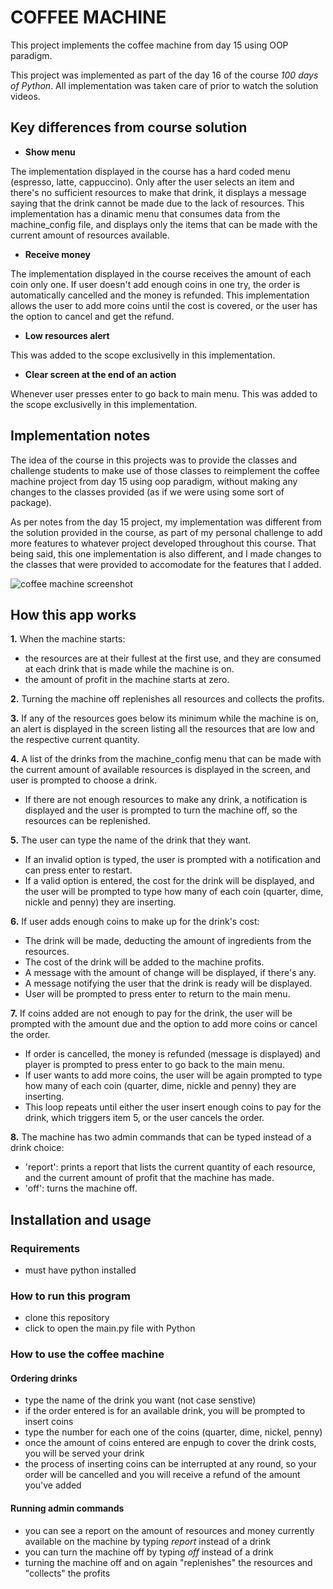 
# COFFEE MACHINE

This project implements the coffee machine from day 15 using OOP paradigm.

This project was implemented as part of the day 16 of the course *100 days of Python*. All implementation was taken care of prior to watch the solution videos.

## Key differences from course solution

- **Show menu**

The implementation displayed in the course has a hard coded menu (espresso, latte, cappuccino). Only after the user selects an item and there's no sufficient resources to make that drink, it displays a message saying that the drink cannot be made due to the lack of resources. This implementation has a dinamic menu that consumes data from the machine_config file, and displays only the items that can be made with the current amount of resources available.

- **Receive money**

The implementation displayed in the course receives the amount of each coin only one. If user doesn't add enough coins in one try, the order is automatically cancelled and the money is refunded. This implementation allows the user to add more coins until the cost is covered, or the user has the option to cancel and get the refund.

- **Low resources alert**

This was added to the scope exclusivelly in this implementation.

- **Clear screen at the end of an action**

Whenever user presses enter to go back to main menu. This was added to the scope exclusivelly in this implementation.

## Implementation notes

The idea of the course in this projects was to provide the classes and challenge students to make use of those classes to reimplement the coffee machine project from day 15 using oop paradigm, without making any changes to the classes provided (as if we were using some sort of package). 

As per notes from the day 15 project, my implementation was different from the solution provided in the course, as part of my personal challenge to add more features to whatever project developed throughout this course. That being said, this one implementation is also different, and I made changes to the classes that were provided to accomodate for the features that I added.

![coffee machine screenshot](https://github.com/thaismca/Python-Practices/blob/30864761897274aee5c502248f0ff17354a27d8d/Udemy%20-%20100%20days%20of%20Python/Intermediate%20sections/day-16_coffee_machine_oop/screenshot.PNG?raw=true)


## How this app works

**1.** When the machine starts:
  - the resources are at their fullest at the first use, and they are consumed at each drink that is made while the machine is on.
  - the amount of profit in the machine starts at zero.

**2.** Turning the machine off replenishes all resources and collects the profits.

**3.** If any of the resources goes below its minimum while the machine is on, an alert is displayed in the screen listing all the resources that are low and the respective current quantity.

**4.** A list of the drinks from the machine_config menu that can be made with the current amount of available resources is displayed in the screen, and user is prompted to choose a drink.
  - If there are not enough resources to make any drink, a notification is displayed and the user is prompted to turn the machine off, so the resources can be replenished.

**5.** The user can type the name of the drink that they want. 
  - If an invalid option is typed, the user is prompted with a notification and can press enter to restart.
  - If a valid option is entered, the cost for the drink will be displayed, and the user will be prompted to type how many of each coin (quarter, dime, nickle and penny) they are inserting.

**6.** If user adds enough coins to make up for the drink's cost:
  - The drink will be made, deducting the amount of ingredients from the resources.
  - The cost of the drink will be added to the machine profits.
  - A message with the amount of change will be displayed, if there's any.
  - A message notifying the user that the drink is ready will be displayed.
  - User will be prompted to press enter to return to the main menu.

**7.** If coins added are not enough to pay for the drink, the user will be prompted with the amount due and the option to add more coins or cancel the order.
  - If order is cancelled, the money is refunded (message is displayed) and player is prompted to press enter to go back to the main menu.
  - If user wants to add more coins, the user will be again prompted to type how many of each coin (quarter, dime, nickle and penny) they are inserting.
  - This loop repeats until either the user insert enough coins to pay for the drink, which triggers item 5, or the user cancels the order.

**8.** The machine has two admin commands that can be typed instead of a drink choice:
  - 'report': prints a report that lists the current quantity of each resource, and the current amount of profit that the machine has made.
  - 'off': turns the machine off.

## Installation and usage
### Requirements
- must have python installed
### How to run this program
- clone this repository
- click to open the main.py file with Python
### How to use the coffee machine
#### Ordering drinks
- type the name of the drink you want (not case senstive)
- if the order entered is for an available drink, you will be prompted to insert coins
- type the number for each one of the coins (quarter, dime, nickel, penny)
- once the amount of coins entered are enpugh to cover the drink costs, you will be served your drink
- the process of inserting coins can be interrupted at any round, so your order will be cancelled and you will receive a refund of the amount you've added
#### Running admin commands
- you can see a report on the amount of resources and money currently available on the machine by typing *report* instead of a drink
- you can turn the machine off by typing *off* instead of a drink
- turning the machine off and on again "replenishes" the resources and "collects" the profits
